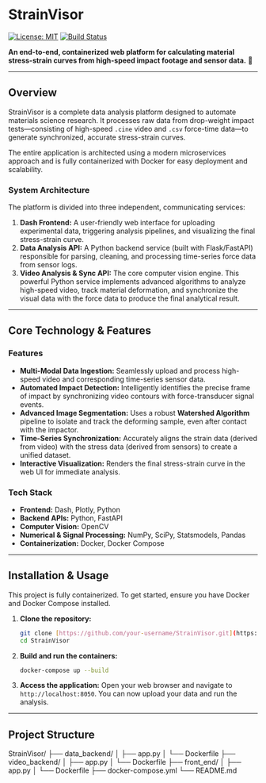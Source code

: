 # StrainVisor

[![License: MIT](https://img.shields.io/badge/License-MIT-yellow.svg)](https://opensource.org/licenses/MIT)
[![Build Status](https://img.shields.io/badge/build-passing-brightgreen.svg)](https://github.com/your-username/StrainVisor)

**An end-to-end, containerized web platform for calculating material stress-strain curves from high-speed impact footage and sensor data.** 🔬

---

## Overview

StrainVisor is a complete data analysis platform designed to automate materials science research. It processes raw data from drop-weight impact tests—consisting of high-speed `.cine` video and `.csv` force-time data—to generate synchronized, accurate stress-strain curves.

The entire application is architected using a modern microservices approach and is fully containerized with Docker for easy deployment and scalability.

### System Architecture

The platform is divided into three independent, communicating services:



1.  **Dash Frontend:** A user-friendly web interface for uploading experimental data, triggering analysis pipelines, and visualizing the final stress-strain curve.
2.  **Data Analysis API:** A Python backend service (built with Flask/FastAPI) responsible for parsing, cleaning, and processing time-series force data from sensor logs.
3.  **Video Analysis & Sync API:** The core computer vision engine. This powerful Python service implements advanced algorithms to analyze high-speed video, track material deformation, and synchronize the visual data with the force data to produce the final analytical result.

---

## Core Technology & Features

### Features

* **Multi-Modal Data Ingestion:** Seamlessly upload and process high-speed video and corresponding time-series sensor data.
* **Automated Impact Detection:** Intelligently identifies the precise frame of impact by synchronizing video contours with force-transducer signal events.
* **Advanced Image Segmentation:** Uses a robust **Watershed Algorithm** pipeline to isolate and track the deforming sample, even after contact with the impactor.
* **Time-Series Synchronization:** Accurately aligns the strain data (derived from video) with the stress data (derived from sensors) to create a unified dataset.
* **Interactive Visualization:** Renders the final stress-strain curve in the web UI for immediate analysis.

### Tech Stack

* **Frontend:** Dash, Plotly, Python
* **Backend APIs:** Python, FastAPI
* **Computer Vision:** OpenCV
* **Numerical & Signal Processing:** NumPy, SciPy, Statsmodels, Pandas
* **Containerization:** Docker, Docker Compose

---

## Installation & Usage

This project is fully containerized. To get started, ensure you have Docker and Docker Compose installed.

1.  **Clone the repository:**
    ```bash
    git clone [https://github.com/your-username/StrainVisor.git](https://github.com/your-username/StrainVisor.git)
    cd StrainVisor
    ```

2.  **Build and run the containers:**
    ```bash
    docker-compose up --build
    ```

3.  **Access the application:**
    Open your web browser and navigate to `http://localhost:8050`. You can now upload your data and run the analysis.

---

## Project Structure

StrainVisor/
├── data_backend/
│   ├── app.py
│   └── Dockerfile
├── video_backend/
│   ├── app.py
│   └── Dockerfile
├── front_end/
│   ├── app.py
│   └── Dockerfile
├── docker-compose.yml
└── README.md
